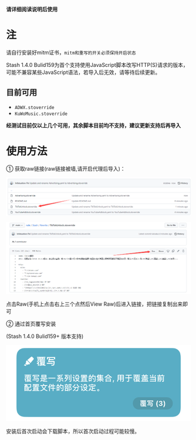 **请详细阅读说明后使用**

注
===
请自行安装好mitm证书，`mitm和重写的开关必须保持开启状态`

Stash 1.4.0 Bulid159为首个支持使用JavaScript脚本改写HTTP(S)请求的版本，可能不兼容某些JavaScript语法，若导入后无效，请等待后续更新。

目前可用
----
- `ADWX.stoverride`
- `KuWoMusic.stoverride`

**经测试目前仅以上几个可用，其余脚本目前均不支持，建议更新支持后再导入**

使用方法
===
① 获取raw链接(raw链接被墙,请开启代理后导入)：

![](https://raw.githubusercontent.com/Infatuation-Fei/explain/main/Picture/jiaoxue.png)

![](https://raw.githubusercontent.com/Infatuation-Fei/explain/main/Picture/jiaoxue2.png)

点击Raw(手机上点击右上三个点然后View Raw)后进入链接，把链接复制出来即可

② 通过首页覆写安装

(Stash 1.4.0 Bulid159+ 版本支持)

![](https://raw.githubusercontent.com/Infatuation-Fei/explain/main/Picture/fuxie.jpg)

安装后首次启动会下载脚本，所以首次启动过程可能较慢。
